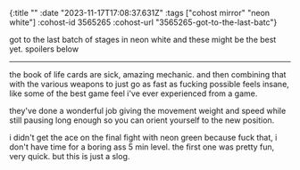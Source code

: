 {:title ""
 :date "2023-11-17T17:08:37.631Z"
 :tags ["cohost mirror" "neon white"]
 :cohost-id 3565265
 :cohost-url "3565265-got-to-the-last-batc"}

got to the last batch of stages in neon white and these might be the best yet. spoilers below

---

the book of life cards are sick, amazing mechanic. and then combining that with the various weapons to just go as fast as fucking possible feels insane, like some of the best game feel i've ever experienced from a game.

they've done a wonderful job giving the movement weight and speed while still pausing long enough so you can orient yourself to the new position.

i didn't get the ace on the final fight with neon green because fuck that, i don't have time for a boring ass 5 min level. the first one was pretty fun, very quick. but this is just a slog.